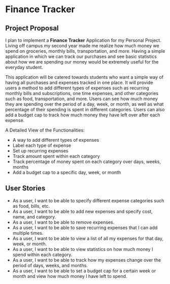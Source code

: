 # Finance Tracker

## Project Proposal
I plan to implement a **Finance Tracker** Application for my Personal Project.
Living off campus my second year made me realize how much money we spend on groceries, monthly bills,
transportation, and more. Having a simple application in which we can track our purchases and see basic
statistics about how we are spending our money would be extremely useful for the everyday student.

This application will be catered towards students who want a simple way of having
all purchases and expenses tracked in one place. It will provide users a method to add
different types of expenses such as recurring monthly bills and subscriptions, one time expenses,
and other categories such as food, transportation, and more. Users can see how much money they
are spending over the period of a day, week, or month, as well as what percentage of their spending
is spent in different categories. Users can also add a budget cap to track how much money they have
left over after each expense.


A Detailed View of the Functionalities:
- A way to add different types of expenses
- Label each type of expense
- Set up recurring expenses
- Track amount spent within each category
- Track percentage of money spent on each category over days, weeks, months
- Add a budget cap to a specific day, week, or month

## User Stories
- As a user, I want to be able to specify different expense categories such as food, bills, etc.
- As a user, I want to be able to add new expenses and specify cost, name, and category.
- As a user, I want to be able to remove expenses.
- As a user, I want to be able to save recurring expenses that I can add multiple times.
- As a user, I want to be able to view a list of all my expenses for that day, week, or month.
- As a user, I want to be able to view statistics on how much money I spend within each category.
- As a user, I want to be able to track how my expenses change over the period of days, weeks, and months.
- As a user, I want to be able to set a budget cap for a certain week or month and view how much money I have left to spend.




